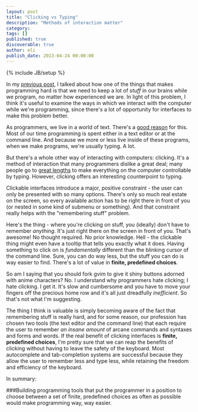 ```yaml
---
layout: post
title: "Clicking vs Typing"
description: "Methods of interaction matter"
category: 
tags: []
published: true
discoverable: true
author: eli
publish_date: 2013-04-24 00:00:00
---
```

{% include JB/setup %}

In my [previous post](http://www.thoughtmachine.co/what-makes-programming-hard-pt-1), I talked about how one of the things that makes programming hard is that we need to keep a lot of *stuff* in our brains while we program, no matter how experienced we are. In light of this problem, I think it's useful to examine the ways in which we interact with the computer while we're programming, since there's a lot of opportunity for interfaces to make this problem better.

As programmers, we live in a world of text. There's a [good reason](http://en.wikipedia.org/wiki/Unix_philosophy) for this. Most of our time programming is spent either in a text editor or at the command line. And because we more or less live inside of these programs, when we make programs, we're usually typing. A lot.

But there's a whole other way of interacting with computers: clicking. It's a method of interaction that many programmers dislike a great deal; many people go to [great lengths](https://chrome.google.com/webstore/detail/vimium/dbepggeogbaibhgnhhndojpepiihcmeb?hl=en) to make everything on the computer controllable by typing. However, clicking offers an interesting counterpoint to typing.

Clickable interfaces introduce a major, positive constraint - the user can only be presented with so many options. There's only so much real estate on the screen, so every available action has to be right there in front of you (or nested in some kind of submenu or something). And that constraint really helps with the "remembering stuff" problem.

Here's the thing - where you're clicking on stuff, you (ideally) don't have to remember *anything*. It's just right there on the screen in front of you. That's awesome! No thought required. No prior knowledge. Hell - the clickable thing might even have a tooltip that tells you exactly what it does. Having something to click on is *fundamentally* different than the blinking cursor of the command line. Sure, you can do way less, but the stuff you can do is way easier to find. There's a lot of value in **finite, predefined choices**.

So am I saying that you should fork gvim to give it shiny buttons adorned with anime characters? No. I understand why programmers hate clicking; I hate clicking. I get it. It's slow and cumbersome and you have to move your fingers off the precious home row and it's all just dreadfully *inefficient*. So that's not what I'm suggesting.

The thing I think is valuable is simply becoming aware of the fact that remembering stuff is really hard, and for some reason, our profession has chosen two tools (the text editor and the command line) that each require the user to remember *an insane amount* of arcane commands and syntaxes and forms and words. If the real benefit of clicking interfaces is **finite, predefined choices**, I'm pretty sure that we can reap the benefits of clicking without having to leave the safety of the keyboard. Most autocomplete and tab-completion systems are successful because they allow the user to remember less and type less, while retaining the freedom and efficiency of the keyboard.

In summary:

###Building programming tools that put the programmer in a position to choose between a set of finite, predefined choices as often as possible would make programming way, way easier.

